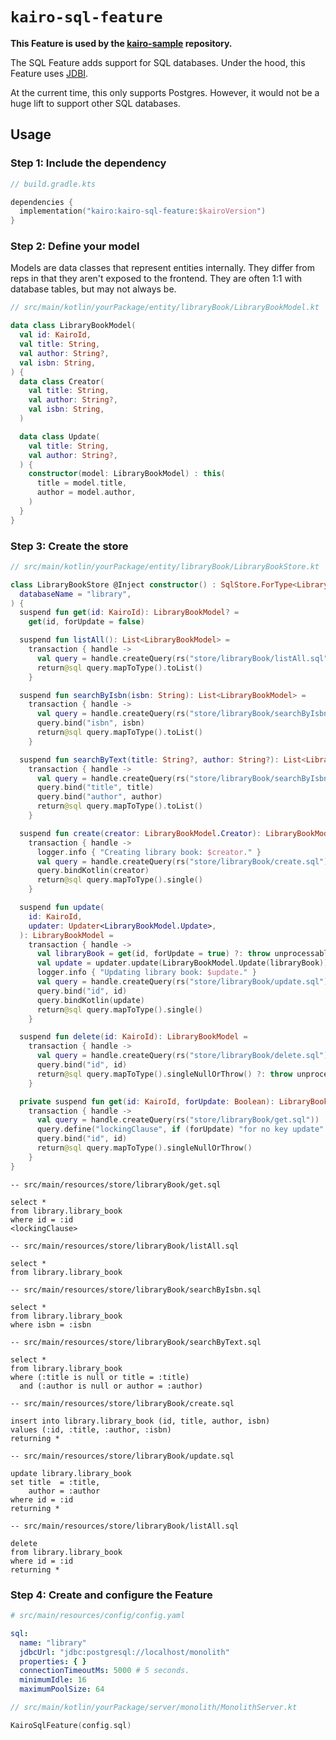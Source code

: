 # `kairo-sql-feature`

**This Feature is used by the [kairo-sample](https://github.com/hudson155/kairo-sample) repository.**

The SQL Feature adds support for SQL databases.
Under the hood, this Feature uses [JDBI](https://jdbi.org/).

At the current time, this only supports Postgres.
However, it would not be a huge lift to support other SQL databases.

## Usage

### Step 1: Include the dependency

```kotlin
// build.gradle.kts

dependencies {
  implementation("kairo:kairo-sql-feature:$kairoVersion")
}
```

### Step 2: Define your model

Models are data classes that represent entities internally.
They differ from reps in that they aren't exposed to the frontend.
They are often 1:1 with database tables, but may not always be.

```kotlin
// src/main/kotlin/yourPackage/entity/libraryBook/LibraryBookModel.kt

data class LibraryBookModel(
  val id: KairoId,
  val title: String,
  val author: String?,
  val isbn: String,
) {
  data class Creator(
    val title: String,
    val author: String?,
    val isbn: String,
  )

  data class Update(
    val title: String,
    val author: String?,
  ) {
    constructor(model: LibraryBookModel) : this(
      title = model.title,
      author = model.author,
    )
  }
}
```

### Step 3: Create the store

```kotlin
// src/main/kotlin/yourPackage/entity/libraryBook/LibraryBookStore.kt

class LibraryBookStore @Inject constructor() : SqlStore.ForType<LibraryBookModel>(
  databaseName = "library",
) {
  suspend fun get(id: KairoId): LibraryBookModel? =
    get(id, forUpdate = false)

  suspend fun listAll(): List<LibraryBookModel> =
    transaction { handle ->
      val query = handle.createQuery(rs("store/libraryBook/listAll.sql"))
      return@sql query.mapToType().toList()
    }

  suspend fun searchByIsbn(isbn: String): List<LibraryBookModel> =
    transaction { handle ->
      val query = handle.createQuery(rs("store/libraryBook/searchByIsbn.sql"))
      query.bind("isbn", isbn)
      return@sql query.mapToType().toList()
    }

  suspend fun searchByText(title: String?, author: String?): List<LibraryBookModel> =
    transaction { handle ->
      val query = handle.createQuery(rs("store/libraryBook/searchByIsbn.sql"))
      query.bind("title", title)
      query.bind("author", author)
      return@sql query.mapToType().toList()
    }

  suspend fun create(creator: LibraryBookModel.Creator): LibraryBookModel =
    transaction { handle ->
      logger.info { "Creating library book: $creator." }
      val query = handle.createQuery(rs("store/libraryBook/create.sql"))
      query.bindKotlin(creator)
      return@sql query.mapToType().single()
    }

  suspend fun update(
    id: KairoId,
    updater: Updater<LibraryBookModel.Update>,
  ): LibraryBookModel =
    transaction { handle ->
      val libraryBook = get(id, forUpdate = true) ?: throw unprocessable(LibraryBookNotFound())
      val update = updater.update(LibraryBookModel.Update(libraryBook))
      logger.info { "Updating library book: $update." }
      val query = handle.createQuery(rs("store/libraryBook/update.sql"))
      query.bind("id", id)
      query.bindKotlin(update)
      return@sql query.mapToType().single()
    }

  suspend fun delete(id: KairoId): LibraryBookModel =
    transaction { handle ->
      val query = handle.createQuery(rs("store/libraryBook/delete.sql"))
      query.bind("id", id)
      return@sql query.mapToType().singleNullOrThrow() ?: throw unprocessable(LibraryBookNotFound())
    }

  private suspend fun get(id: KairoId, forUpdate: Boolean): LibraryBookModel? =
    transaction { handle ->
      val query = handle.createQuery(rs("store/libraryBook/get.sql"))
      query.define("lockingClause", if (forUpdate) "for no key update" else "")
      query.bind("id", id)
      return@sql query.mapToType().singleNullOrThrow()
    }
}
```

```postgresql
-- src/main/resources/store/libraryBook/get.sql

select *
from library.library_book
where id = :id
<lockingClause>
```

```postgresql
-- src/main/resources/store/libraryBook/listAll.sql

select *
from library.library_book
```

```postgresql
-- src/main/resources/store/libraryBook/searchByIsbn.sql

select *
from library.library_book
where isbn = :isbn
```

```postgresql
-- src/main/resources/store/libraryBook/searchByText.sql

select *
from library.library_book
where (:title is null or title = :title)
  and (:author is null or author = :author)
```

```postgresql
-- src/main/resources/store/libraryBook/create.sql

insert into library.library_book (id, title, author, isbn)
values (:id, :title, :author, :isbn)
returning *
```

```postgresql
-- src/main/resources/store/libraryBook/update.sql

update library.library_book
set title  = :title,
    author = :author
where id = :id
returning *
```

```postgresql
-- src/main/resources/store/libraryBook/listAll.sql

delete
from library.library_book
where id = :id
returning *
```

### Step 4: Create and configure the Feature

```yaml
# src/main/resources/config/config.yaml

sql:
  name: "library"
  jdbcUrl: "jdbc:postgresql://localhost/monolith"
  properties: { }
  connectionTimeoutMs: 5000 # 5 seconds.
  minimumIdle: 16
  maximumPoolSize: 64
```

```kotlin
// src/main/kotlin/yourPackage/server/monolith/MonolithServer.kt

KairoSqlFeature(config.sql)
```
